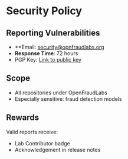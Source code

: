 # Security Policy

## Reporting Vulnerabilities
- **Email: security@opnfraudlabs.org
- **Response Time**: 72 hours
- PGP Key: [Link to public key](https://keys.openpgp.org)

## Scope
- All repositories under OpenFraudLabs
- Especially sensitive: fraud detection models

## Rewards
Valid reports receive:
- Lab Contributor badge
- Acknowledgement in release notes

